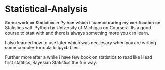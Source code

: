 # Statistical-Analysis
Some work on Statistics in Python which i learned during my certification on Statistics with Python by University of Michigan on Coursera. Its  a good course to start with and there is always something more you can learn.

I also learned how to use latex which was neccesary when you are writing some complex formula in ipynb files.

Further more after a while i have few book on statistics to read like Head first statitics, Bayesian Statistics the fun way.
